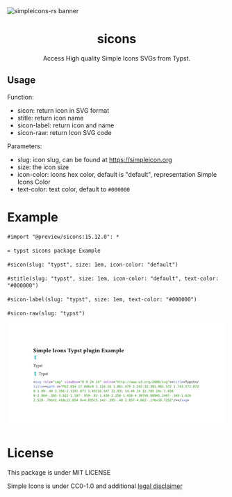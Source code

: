 <picture>
  <source media="(prefers-color-scheme: dark)" srcset="https://github.com/cscnk52/typst-sicons/raw/refs/heads/main/assets/img/typst-dark.png" />
  <source media="(prefers-color-scheme: light)" srcset="https://github.com/cscnk52/typst-sicons/raw/refs/heads/main/assets/img/typst-light.png" />
  <img alt="simpleicons-rs banner" src="https://github.com/cscnk52/typst-sicons/raw/refs/heads/main/assets/img/typst-light.png" />
</picture>

<div align="center">

# sicons

Access High quality Simple Icons SVGs from Typst.

</div>

## Usage

Function:

- sicon: return icon in SVG format
- stitle: return icon name
- sicon-label: return icon and name
- sicon-raw: return Icon SVG code

Parameters:

- slug: icon slug, can be found at <https://simpleicon.org>
- size: the icon size
- icon-color: icons hex color, default is "default", representation Simple Icons Color
- text-color: text color, default to `#000000`

# Example

```typst
#import "@preview/sicons:15.12.0": *

= typst sicons package Example

#sicon(slug: "typst", size: 1em, icon-color: "default")

#stitle(slug: "typst", size: 1em, icon-color: "default", text-color: "#000000")

#sicon-label(slug: "typst", size: 1em, text-color: "#000000")

#sicon-raw(slug: "typst")
```

![Example page of sicons](./test/test.svg)

# License

This package is under MIT LICENSE

Simple Icons is under CC0-1.0 and additional [legal disclaimer](https://github.com/simple-icons/simple-icons/blob/develop/DISCLAIMER.md)
